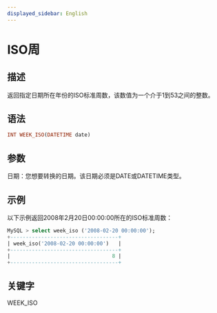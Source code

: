 ```yaml
---
displayed_sidebar: English
---
```


# ISO周

## 描述

返回指定日期所在年份的ISO标准周数，该数值为一个介于1到53之间的整数。

## 语法

```Haskell
INT WEEK_ISO(DATETIME date)
```

## 参数

日期：您想要转换的日期。该日期必须是DATE或DATETIME类型。

## 示例

以下示例返回2008年2月20日00:00:00所在的ISO标准周数：

```SQL
MySQL > select week_iso ('2008-02-20 00:00:00');
+-----------------------------------+
| week_iso('2008-02-20 00:00:00')   |
+-----------------------------------+
|                                 8 |
+-----------------------------------+
```

## 关键字

WEEK_ISO
